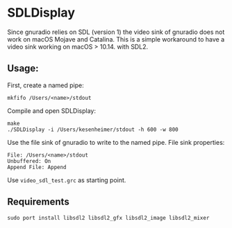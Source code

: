 # SDLDisplay
Since gnuradio relies on SDL (version 1) the video sink of gnuradio does not work on macOS Mojave and Catalina.
This is a simple workaround to have a video sink working on macOS > 10.14. with SDL2.

## Usage:
First, create a named pipe:

`mkfifo /Users/<name>/stdout`

Compile and open SDLDisplay:

```
make
./SDLDisplay -i /Users/kesenheimer/stdout -h 600 -w 800
```

Use the file sink of gnuradio to write to the named pipe.
File sink properties:

```
File: /Users/<name>/stdout
Unbuffered: On
Append File: Append
```

Use `video_sdl_test.grc` as starting point.

## Requirements
```
sudo port install libsdl2 libsdl2_gfx libsdl2_image libsdl2_mixer
```
